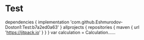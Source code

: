 # Test

dependencies {
implementation 'com.github.Eshmurodov-Doston1:Test:b7a2ed0a63'
}
allprojects {
    repositories {
maven { url 'https://jitpack.io' }
  }
}
var calculation = Calculation......
